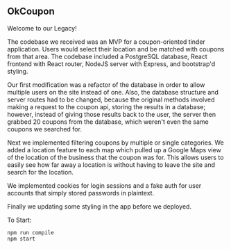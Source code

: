 OkCoupon 
---
Welcome to our Legacy!

  The codebase we received was an MVP for a coupon-oriented tinder application. Users would select their location and be matched with coupons from that area. The codebase included a PostgreSQL database, React frontend with React router, NodeJS server with Express, and bootstrap'd styling. 

Our first modification was a refactor of the database in order to allow multiple users on the site instead of one. Also, the database structure and server routes had to be changed, because the original methods involved making a request to the coupon api, storing the results in a database; however, instead of giving those results back to the user, the server then grabbed 20 coupons from the database, which weren't even the same coupons we searched for. 

Next we implemented filtering coupons by multiple or single categories. We added a location feature to each map which pulled up a Google Maps view of the location of the business that the coupon was for. This allows users to easily see how far away a location is without having to leave the site and search for the location. 

We implemented cookies for login sessions and a fake auth for user accounts that simply stored passwords in plaintext. 

Finally we updating some styling in the app before we deployed.

To Start:

```
npm run compile
npm start
```
